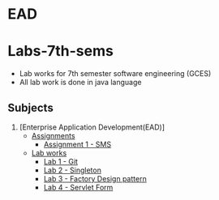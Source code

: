 # EAD
# Labs-7th-sems

- Lab works for 7th semester software engineering (GCES)
- All lab work is done in java language

## Subjects

1. [Enterprise Application Development(EAD)]
    - [Assignments](https://github.com/prakashlawagun/EAD/tree/main/ead/assignments)
        - [Assignment 1 - SMS](https://github.com/prakashlawagun/EAD/tree/main/ead/assignments/assignment1)
    - [Lab works](https://github.com/prakashlawagun/EAD/tree/main/ead/javalab)
        - [Lab 1 - Git](https://github.com/prakashlawagun/EAD/tree/main/ead/javalab/lab1)
        - [Lab 2 - Singleton](https://github.com/prakashlawagun/EAD/tree/main/ead/javalab/lab2)
        - [Lab 3 - Factory Design pattern](https://github.com/prakashlawagun/EAD/tree/main/ead/javalab/lab3)
        - [Lab 4 - Servlet Form](https://github.com/prakashlawagun/EAD/tree/main/ead/javalab/lab4)
